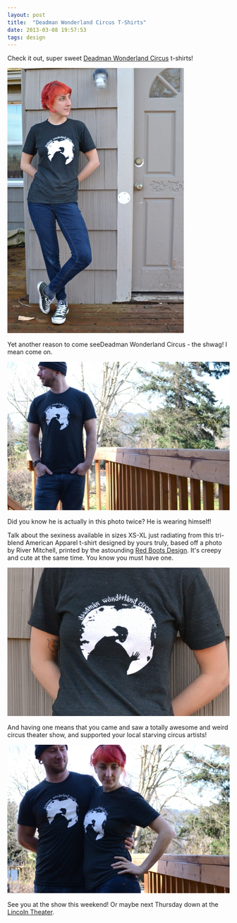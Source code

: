 ```yaml
---
layout: post
title:  "Deadman Wonderland Circus T-Shirts"
date: 2013-03-08 19:57:53
tags: design
---
```


Check it out, super sweet [Deadman Wonderland Circus](http://www.deadmanwonderlandcircus.com) t-shirts!

![Deadman Wonderland Circus T-shirt](/uploads/2013/03/deadman-wonderland-tshirt_01.jpg)

Yet another reason to come seeDeadman Wonderland Circus - the shwag! I mean come on.

![Deadman Wonderland Circus T-shirt](/uploads/2013/03/deadman-wonderland-tshirt_05.jpg)

Did you know he is actually in this photo twice? He is wearing himself!

Talk about the sexiness available in sizes XS-XL just radiating from this tri-blend American Apparel t-shirt designed by yours truly, based off a photo by River Mitchell, printed by the astounding [Red Boots Design](http://www.redbootsdesign.com/). It's creepy and cute at the same time. You know you must have one.

![Deadman Wonderland Circus T-shirt](/uploads/2013/03/deadman-wonderland-tshirt_03.jpg)

And having one means that you came and saw a totally awesome and weird circus theater show, and supported your local starving circus artists!

![Deadman Wonderland Circus T-shirt](/uploads/2013/03/deadman-wonderland-tshirt_04.jpg)

See you at the show this weekend! Or maybe next Thursday down at the [Lincoln Theater](http://www.lincolntheatre.org/).
